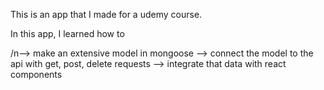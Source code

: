 This is an app that I made for a udemy course.

In this app, I learned how to

/n--> make an extensive model in mongoose
--> connect the model to the api with get, post, delete requests
--> integrate that data with react components
